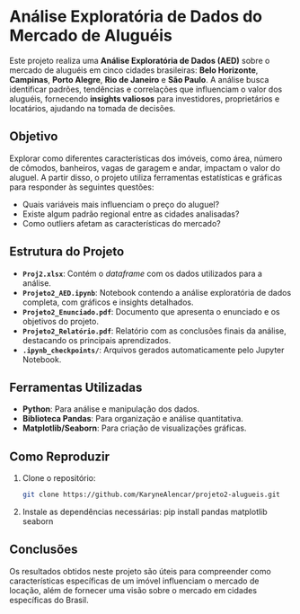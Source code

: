 # Análise Exploratória de Dados do Mercado de Aluguéis

Este projeto realiza uma **Análise Exploratória de Dados (AED)** sobre o mercado de aluguéis em cinco cidades brasileiras: **Belo Horizonte**, **Campinas**, **Porto Alegre**, **Rio de Janeiro** e **São Paulo**. A análise busca identificar padrões, tendências e correlações que influenciam o valor dos aluguéis, fornecendo **insights valiosos** para investidores, proprietários e locatários, ajudando na tomada de decisões.

## Objetivo

Explorar como diferentes características dos imóveis, como área, número de cômodos, banheiros, vagas de garagem e andar, impactam o valor do aluguel. A partir disso, o projeto utiliza ferramentas estatísticas e gráficas para responder às seguintes questões:
- Quais variáveis mais influenciam o preço do aluguel?
- Existe algum padrão regional entre as cidades analisadas?
- Como outliers afetam as características do mercado?

## Estrutura do Projeto

- **`Proj2.xlsx`**: Contém o _dataframe_ com os dados utilizados para a análise.
- **`Projeto2_AED.ipynb`**: Notebook contendo a análise exploratória de dados completa, com gráficos e insights detalhados.
- **`Projeto2_Enunciado.pdf`**: Documento que apresenta o enunciado e os objetivos do projeto.
- **`Projeto2_Relatório.pdf`**: Relatório com as conclusões finais da análise, destacando os principais aprendizados.
- **`.ipynb_checkpoints/`**: Arquivos gerados automaticamente pelo Jupyter Notebook.

## Ferramentas Utilizadas
   - **Python**: Para análise e manipulação dos dados.
   - **Biblioteca Pandas**: Para organização e análise quantitativa.
   - **Matplotlib/Seaborn**: Para criação de visualizações gráficas.

## Como Reproduzir

1. Clone o repositório:
   ```bash
   git clone https://github.com/KaryneAlencar/projeto2-alugueis.git
2. Instale as dependências necessárias:
   pip install pandas matplotlib seaborn
   
## Conclusões
Os resultados obtidos neste projeto são úteis para compreender como características específicas de um imóvel influenciam o mercado de locação, além de fornecer uma visão sobre o mercado em cidades específicas do Brasil.
